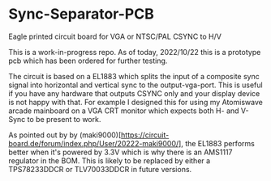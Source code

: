 # Sync-Separator-PCB
Eagle printed circuit board for VGA or NTSC/PAL CSYNC to H/V

This is a work-in-progress repo. As of today, 2022/10/22 this is a prototype pcb which has been ordered for further testing.

The circuit is based on a EL1883 which splits the input of a composite sync signal into horizontal and vertical sync to the output-vga-port. This is useful if you have any hardware that outputs CSYNC only and your display device is not happy with that. For example I designed this for using my Atomiswave arcade mainboard on a VGA CRT monitor which expects both H- and V-Sync to be present to work.

As pointed out by by (maki9000)[https://circuit-board.de/forum/index.php/User/20222-maki9000/], the EL1883 performs better when it's powered by 3.3V which is why there is an AMS1117 regulator in the BOM. This is likely to be replaced by either a TPS78233DDCR or TLV70033DDCR in future versions.
